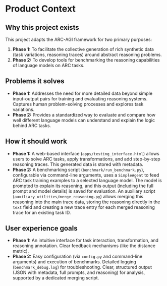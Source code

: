 # Product Context

## Why this project exists

This project adapts the ARC-AGI framework for two primary purposes:
1.  **Phase 1:** To facilitate the collective generation of rich synthetic data (task variations, reasoning traces) around abstract reasoning problems.
2.  **Phase 2:** To develop tools for benchmarking the reasoning capabilities of language models on ARC tasks.

## Problems it solves

*   **Phase 1:** Addresses the need for more detailed data beyond simple input-output pairs for training and evaluating reasoning systems. Captures human problem-solving processes and explores task variations.
*   **Phase 2:** Provides a standardized way to evaluate and compare how well different language models can understand and explain the logic behind ARC tasks.

## How it should work

*   **Phase 1:** A web-based interface (`apps/testing_interface.html`) allows users to solve ARC tasks, apply transformations, and add step-by-step reasoning traces. This generated data is stored with metadata.
*   **Phase 2:** A benchmarking script (`benchmark/run_benchmark.py`), configurable via command-line arguments, uses a `SimpleAgent` to feed ARC task training examples to a selected language model. The model is prompted to explain its reasoning, and this output (including the full prompt and model details) is saved for evaluation. An auxiliary script (`auxiliary_utilities/merge_reasoning.py`) allows merging this reasoning into the main trace data, storing the reasoning directly in the `text` field and creating a new trace entry for each merged reasoning trace for an existing task ID.

## User experience goals

*   **Phase 1:** An intuitive interface for task interaction, transformation, and reasoning annotation. Clear feedback mechanisms (like the distance metric).
*   **Phase 2:** Easy configuration (via `config.py` and command-line arguments) and execution of benchmarks. Detailed logging (`benchmark_debug.log`) for troubleshooting. Clear, structured output (JSON with metadata, full prompts, and reasoning) for analysis, supported by a dedicated merging script.
